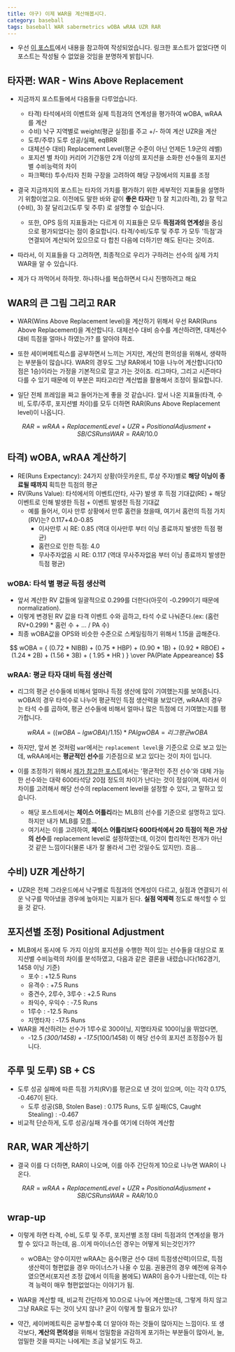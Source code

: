 ```yaml
---
title: 야구) 이제 WAR을 계산해봅시다. 
category: baseball
tags: baseball WAR sabermetrics wOBA wRAA UZR RAR
---
```


- 우선 [이 포스트](http://birdsnest.tistory.com/141)에서 내용을 참고하여 작성되었습니다. 링크한 포스트가 없었다면 이 포스트는 작성될 수 없었을 것임을 분명하게 밝힙니다. 

## 타자편: WAR - Wins Above Replacement

- 지금까지 포스트들에서 다음들을 다루었습니다. 
    - 타격) 타석에서의 이벤트와 실제 득점과의 연계성을 평가하여 wOBA, wRAA를 계산
    - 수비) 낙구 지역별로 weight(평균 실점)를 주고 +/- 하여 계산 UZR을 계산
    - 도루/주루) 도루 성공/실패, eqBRR
    - 대체선수 대비) Replacement Level(평균 수준이 아닌 언제든 1.9군의 레벨)
    - 포지션 별 차이) 커리어 기간동안 2개 이상의 포지션을 소화한 선수들의 포지션별 수비능력의 차이
    - 파크팩터) 투수/타자 친화 구장을 고려하여 해당 구장에서의 지표를 조정
- 결국 지금까지의 포스트는 타자의 가치를 평가하기 위한 세부적인 지표들을 설명하기 위함이었고요. 이전에도 말한 바와 같이 **좋은 타자**란 1) 잘 치고(타격), 2) 잘 막고(수비), 3) 잘 달리고(도루 및 주루) 로 설명할 수 있습니다. 
    - 또한, OPS 등의 지표들과는 다르게 이 지표들은 모두 **득점과의 연계성**을 중심으로 평가되었다는 점이 중요합니다. 타격/수비/도루 및 주루 가 모두 '득점'과 연결되어 계산되어 있으므로 다 합친 다음에 더하기만 해도 된다는 것이죠. 

- 따라서, 이 지표들을 다 고려하면, 최종적으로 우리가 구하려는 선수의 실제 가치 WAR을 알 수 있습니다. 
- 제가 다 까먹어서 하하핫. 하나하나를 복습하면서 다시 진행하려고 해요 

## WAR의 큰 그림 그리고 RAR

- WAR(Wins Above Replacement level)을 계산하기 위해서 우선 RAR(Runs Above Replacement)을 계산합니다. 대체선수 대비 승수를 계산하려면, 대체선수 대비 득점을 얼마나 하였는가? 를 알아야 하죠.
- 또한 세이버메트릭스를 공부하면서 느끼는 거지만, 계산의 편의성을 위해서, 생략하는 부분들이 많습니다. WAR의 경우도 그냥 RAR에서 10을 나누어 계산합니다(10점은 1승)이라는 가정을 기본적으로 깔고 가는 것이죠. 리그마다, 그리고 시즌마다 다를 수 있기 때문에 이 부분은 피타고리안 계산법을 활용해서 조정이 필요합니다. 
 
- 일단 전체 프레임을 짜고 들어가는게 좋을 것 같습니다. 앞서 나온 지표들(타격, 수비, 도루/주루, 포지션별 차이)를 모두 더하면 RAR(Runs Above Replacement level)이 나옵니다. 

$$
RAR = wRAA + Replacement Level + UZR + Positional Adjusment + SB/CS Runs
WAR = RAR/10.0
$$

## 타격) wOBA, wRAA 계산하기 

- RE(Runs Expectancy): 24가지 상황(아웃카운트, 루상 주자)별로 **해당 이닝이 종료될 때까지** 획득한 득점의 평균
- RV(Runs Value): 타석에서의 이벤트(안타, 사구) 발생 후 득점 기대값(RE) + 해당 이벤트로 인해 발생한 득점 + 이벤트 발생전 득점 기대값
    - 예를 들어서, 이사 만루 상황에서 만루 홈런을 쳤을때, 여기서 홈런의 득점 가치(RV)는? 0.117+4.0-0.85
        - 이사만루 시 RE: 0.85 (역대 이사만루 부터 이닝 종료까지 발생한 득점 평균)
        - 홈런으로 인한 득점: 4.0 
        - 무사주자없음 시 RE: 0.117 (역대 무사주자없음 부터 이닝 종료까지 발생한 득점 평균)

### wOBA: 타석 별 평균 득점 생산력

- 앞서 계산한 RV 값들에 일괄적으로 0.299를 더한다(아웃이 -0.299이기 때문에 normalization).
- 이렇게 변경된 RV 값을 타격 이벤트 수와 곱하고, 타석 수로 나눠준다.(ex: (홈런 RV+0.299) * 홈런 수 + ... / PA 수)
- 최종 wOBA값을 OPS와 비슷한 수준으로 스케일링하기 위해서 1.15을 곱해준다. 

$$
wOBA = { (0.72 * NIBB) + (0.75 * HBP) + (0.90 * 1B) + (0.92 * RBOE) + (1.24 * 2B) + (1.56 * 3B) + ( 1.95 * HR ) } \over PA(Plate Appeareance)
$$

### wRAA: 평균 타자 대비 득점 생산력

- 리그의 평균 선수들에 비해서 얼마나 득점 생산에 많이 기여했는지를 보여줍니다. wOBA의 경우 타석수로 나누어 평균적인 득점 생산력을 보았다면, wRAA의 경우는 타석 수를 곱하여, 평균 선수들에 비해서 얼마나 많은 득점에 더 기여했는지를 평가합니다. 

$$
wRAA = ((wOBA - lgwOBA) / 1.15) * PA
lgwOBA = 리그 평균 wOBA
$$

- 하지만, 앞서 본 것처럼 `war`에서는 `replacement level`을 기준으로 으로 보고 있는데, wRAA에서는 **평균적인 선수**를 기준점으로 보고 있다는 것이 차이 입니다. 

- 이를 조정하기 위해서 [제가 참고한 포스트](http://birdsnest.tistory.com/86?category=190760)에서는 '평균적인 주전 선수'와 대체 가능한 선수와는 대략 600타석당 20점 정도의 차이가 난다는 것이 정설이며, 따라서 이 차이를 고려해서 해당 선수의 replacement level을 설정할 수 있다, 고 말하고 있습니다. 
    - 해당 포스트에서는 **체이스 어틀리**라는 MLB의 선수를 기준으로 설명하고 있다. 하지만 내가 MLB를 모름...
    - 여기서는 이를 고려하여, **체이스 어틀리보다 600타석에서 20 득점이 적은 가상의 선수**를 replacement level로 설정하였는데, 이것이 합리적인 전개가 아닌 것 같은 느낌이다(물론 내가 잘 몰라서 그런 것일수도 있지만). 흐음...


## 수비) UZR 계산하기

- UZR은 전체 그라운드에서 낙구별로 득점과의 연계성이 다르고, 실점과 연결되기 쉬운 낙구를 막아냈을 경우에 높아지는 지표가 된다. **실점 억제력** 정도로 해석할 수 있을 것 같다. 

## 포지션별 조정) Positional Adjustment 

- MLB에서 동시에 두 가지 이상의 포지션을 수행한 적이 있는 선수들을 대상으로 포지션별 수비능력의 차이를 분석하였고, 다음과 같은 결론을 내렸습니다(162경기, 1458 이닝 기준)
    - 포수 : +12.5 Runs
    - 유격수 : +7.5 Runs
    - 중견수, 2루수, 3루수 : +2.5 Runs
    - 좌익수, 우익수 : -7.5 Runs
    - 1루수 : -12.5 Runs
    - 지명타자 : -17.5 Runs
- WAR을 계산하려는 선수가 1루수로 300이닝, 지명타자로 100이닝을 뛰었다면, 
    - -12.5 *(300/1458) + -17.5*(100/1458) 이 해당 선수의 포지션 조정점수가 됩니다. 

## 주루 및 도루) SB + CS

- 도루 성공 실패에 따른 득점 가치(RV)를 평균으로 낸 것이 있으며, 이는 각각 0.175, -0.467이 된다. 
    - 도루 성공(SB, Stolen Base) : 0.175 Runs, 도루 실패(CS, Caught Stealing) : -0.467 
- 비교적 단순하게, 도루 성공/실패 개수를 여기에 더하여 계산함

## RAR, WAR 계산하기 

- 결국 이를 다 더하면, RAR이 나오며, 이를 아주 간단하게 10으로 나누면 WAR이 나온다. 

$$
RAR = wRAA + Replacement Level + UZR + Positional Adjusment + SB/CS Runs
WAR = RAR/10.0
$$


## wrap-up

- 이렇게 하면 타격, 수비, 도루 및 주루, 포지션별 조정 대비 득점과의 연계성을 평가할 수 있다고 하는데, 음..이게 마이너스인 경우는 어떻게 되는것인가?? 
    - wOBA는 양수이지만 wRAA는 음수(평균 선수 대비 득점생산력)이므로, 득점 생산력이 형편없을 경우 마이너스가 나올 수 있음. 권용관의 경우 예전에 유격수였으면서(포지션 조정 값에서 이득을 봄에도) WAR이 음수가 나왔는데, 이는 타격 능력이 매우 형편없었다는 이야기가 됨. 
- WAR을 계산할 때, 비교적 간단하게 10.0으로 나누어 계산했는데, 그렇게 하지 않고 그냥 RAR로 두는 것이 낫지 않나? 굳이 이렇게 할 필요가 있나? 

- 약간, 세이버메트릭은 공부할수록 더 알아야 하는 것들이 많아지는 느낌이다. 또 생각보다, **계산의 편의성**을 위해서 엄밀함을 과감하게 포기하는 부분들이 많아서, 늘, 엄밀한 것을 따지는 나에게는 조금 낯설기도 하고. 